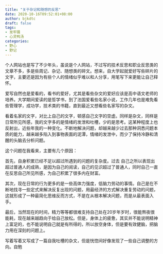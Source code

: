 ```yaml
---
title: "关于杂记和随想的反思"
date: 2020-10-16T09:52:01+08:00
author: bjkdtc
draft: false
tags:
- 发牢骚
- 心灵鸭汤
categories:
- 野心
- 野记
---
```


个人网站也是写了不少年头，虽说是个人网站，不过写的技术反思和职业反思类的文章不多，多是些周记、杂记、随想类的碎文。想来，自大学起就爱好写些碎片的文字，主要还是因为有些个人的情绪似乎难以和人分享，用笔写下来更能让自己释怀。

爱写自然也是爱看的，看书的爱好，尤其是看些杂文的爱好应该是高中语文老师的培养。大学期间爱读的是哲学书，到了法国爱看些名家小说，工作几年也是难免看些管理学，成功学，技术类的书籍，直到最近又想看些名家写的杂文。

看着名家的文字，对比上自己的文字，顿感自己文字的空虚。同样是杂文，同样是日常所见所感，我的文字多的是情绪的发泄和吐槽，少的是思考。这某种程度上也反射出，近些年我的一种变化。不断地解决问题，却越来越少过去那种洞悉问题本质的能力，越来越多陷入到事物表面的泥潭，情绪的发泄中，而少了保持冷静和清醒的头脑去分析问题。

这个问题在我看来，主要有几个原因：

首先，自身积累已经不足以超过所遇到的问题的复杂度。过去 自己之所以表现出超过普通人的成熟，是因为自己的阅读，自己的见识超过了普通人，同时自己一直在反思自己所见所感，为自己积累了很多内在财富。

其次，现在日常的行为更多的是一些高体力强度，低脑力劳动的事情。自己是在不断地找寻一些定式来解决反复出现的问题，用最经济的方式解决重复劳动的问题，这就形成了一种最简化思维反而方式，不是在从根本解决问题，而是从最表面入手。

最后，当然现在的时间，精力等等都很难支持自己处在20岁年岁时，很能熬夜很能耗，现在越来越趋向于给自己放松。但是，身体上的疲惫，其实并不能说明精神上富足的，也不能说明自己就是有所得的，所以放空身体，但是要有效健脑，把脑力用在深刻的问题上。

写着写着又写成了一篇自我吐槽的杂文，但是恍惚间好像发现了一些自己调整的方向。自勉